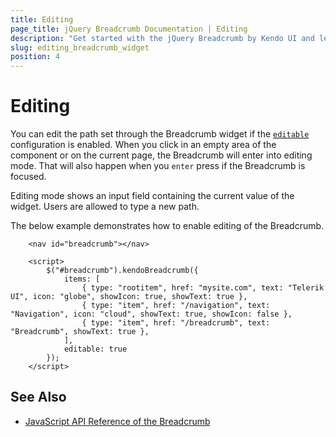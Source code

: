 ```yaml
---
title: Editing
page_title: jQuery Breadcrumb Documentation | Editing
description: "Get started with the jQuery Breadcrumb by Kendo UI and learn how to enable editing and alter the Breadcrumb value."
slug: editing_breadcrumb_widget
position: 4
---
```


# Editing

You can edit the path set through the Breadcrumb widget if the [`editable`](/api/javascript/ui/breadcrumb/configuration/editable) configuration is enabled. When you click in an empty area of the component or on the current page, the Breadcrumb will enter into editing mode. That will also happen when you `enter` press if the Breadcrumb is focused.

Editing mode shows an input field containing the current value of the widget. Users are allowed to type a new path.

The below example demonstrates how to enable editing of the Breadcrumb.

```dojo
    <nav id="breadcrumb"></nav>

    <script>
        $("#breadcrumb").kendoBreadcrumb({
            items: [
                { type: "rootitem", href: "mysite.com", text: "Telerik UI", icon: "globe", showIcon: true, showText: true },
                { type: "item", href: "/navigation", text: "Navigation", icon: "cloud", showText: true, showIcon: false },
                { type: "item", href: "/breadcrumb", text: "Breadcrumb", showText: true },
            ],
            editable: true
        });
    </script>
```

## See Also

* [JavaScript API Reference of the Breadcrumb](/api/javascript/ui/breadcrumb)
